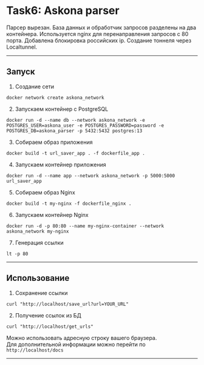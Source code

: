 # Task6: Askona parser
Парсер вырезан. База данных и обработчик запросов разделены на два контейнера. Используется nginx для перенаправления запросов с 80 порта. Добавлена блокировка российских ip. Создание тоннеля через Localtunnel.

---
## Запуск
 1. Создание сети
  ```
  docker network create askona_network
  ```
 2. Запускаем контейнер с PostgreSQL
  ```
  docker run -d --name db --network askona_network -e POSTGRES_USER=askona_user -e POSTGRES_PASSWORD=password -e POSTGRES_DB=askona_parser -p 5432:5432 postgres:13
  ```
 3. Собираем образ приложения
  ```
  docker build -t url_saver_app . -f dockerfile_app .
  ```
 4. Запускаем контейнер приложения
  ```
  docker run -d --name app --network askona_network -p 5000:5000 url_saver_app
  ```
 5. Собираем образ Nginx
  ```
  docker build -t my-nginx -f dockerfile_nginx . 
  ```
 6. Запускаем контейнер Nginx
  ```
  docker run -d -p 80:80 --name my-nginx-container --network askona_network my-nginx
  ```
 7. Генерация ссылки
  ```
  lt -p 80
  ``` 
  
---
## Использование
 1. Сохранение ссылки
  ```
  curl "http://localhost/save_url?url=YOUR_URL"
  ```
 2. Получение ссылок из БД
  ```
  curl "http://localhost/get_urls"
  ```  

 Можно использовать адресную строку вашего браузера.  
 Для дополнительной информации можно перейти по `http://localhost/docs`

---